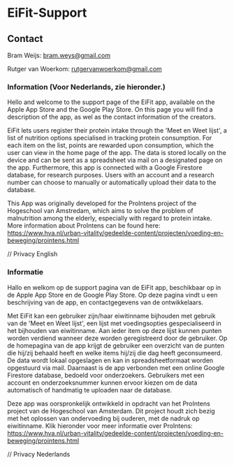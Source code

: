 # EiFit-Support

## Contact
Bram Weijs: bram.weys@gmail.com

Rutger van Woerkom: rutgervanwoerkom@gmail.com

### Information (Voor Nederlands, zie hieronder.)

Hello and welcome to the support page of the EiFit app, available on the Apple App Store and the Google Play Store. On this page you will find a description of the app, as wel as the contact information of the creators. 

EiFit lets users register their protein intake through the 'Meet en Weet lijst', a list of nutrition options specialised in tracking protein consumption. For each item on the list, points are rewarded upon consumption, which the user can view in the home page of the app. The data is stored locally on the device and can be sent as a spreadsheet via mail on a designated page on the app. Furthermore, this app is connected with a Google Firestore database, for research purposes. Users with an account and a research number can choose to manually or automatically upload their data to the database.

This App was originally developed for the ProIntens project of the Hogeschool van Amstredam, which aims to solve the problem of malnutrition among the elderly, especially with regard to protein intake. More information about ProIntens can be found here: 
https://www.hva.nl/urban-vitality/gedeelde-content/projecten/voeding-en-beweging/prointens.html

// Privacy English

### Informatie

Hallo en welkom op de support pagina van de EiFit app, beschikbaar op in de Apple App Store en de Google Play Store. Op deze pagina vindt u een beschrijving van de app, en contactgegevens van de ontwikkelaars.

Met EiFit kan een gebruiker zijn/haar eiwitinname bijhouden met gebruik van de 'Meet en Weet lijst', een lijst met voedingsopties gespecialiseerd in het bijhouden van eiwitinname. Aan ieder item op deze lijst kunnen punten worden verdiend wanneer deze worden geregistreerd door de gebruiker. Op de homepagina van de app krijgt de gebruiker een overzicht van de punten die hij/zij behaald heeft en welke items hij/zij die dag heeft geconsumeerd. De data wordt lokaal opgeslagen en kan in spreadsheetformaat worden opgestuurd via mail. Daarnaast is de app verbonden met een online Google Firestore database, bedoeld voor onderzoekers. Gebruikers met een account en onderzoeksnummer kunnen ervoor kiezen om de data automatisch of handmatig te uploaden naar de database.

Deze app was oorspronkelijk ontwikkeld in opdracht van het ProIntens project van de Hogeschool van Amsterdam. Dit project houdt zich bezig met het oplossen van ondervoeding bij ouderen, met de nadruk op eiwitinname. Klik hieronder voor meer informatie over ProIntens:
https://www.hva.nl/urban-vitality/gedeelde-content/projecten/voeding-en-beweging/prointens.html

// Privacy Nederlands
